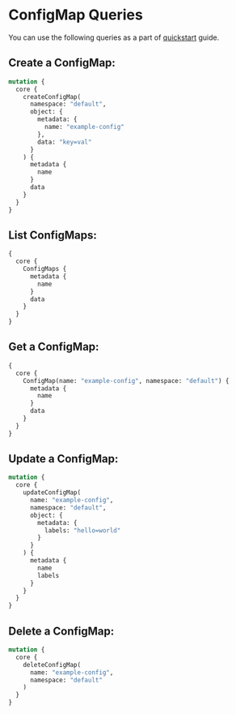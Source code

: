# ConfigMap Queries

You can use the following queries as a part of [quickstart](./quickstart.md) guide.

## Create a ConfigMap:
```graphql
mutation {
  core {
    createConfigMap(
      namespace: "default",
      object: {
        metadata: {
          name: "example-config"
        },
        data: "key=val"
      }
    ) {
      metadata {
        name
      }
      data
    }
  }
}
```

## List ConfigMaps:
```graphql
{
  core {
    ConfigMaps {
      metadata {
        name
      }
      data
    }
  }
}
```

## Get a ConfigMap:
```graphql
{
  core {
    ConfigMap(name: "example-config", namespace: "default") {
      metadata {
        name
      }
      data
    }
  }
}
```

## Update a ConfigMap:
```graphql
mutation {
  core {
    updateConfigMap(
      name: "example-config",
      namespace: "default",
      object: {
        metadata: {
          labels: "hello=world"
        }
      }
    ) {
      metadata {
        name
        labels
      }
    }
  }
}
```

## Delete a ConfigMap:
```graphql
mutation {
  core {
    deleteConfigMap(
      name: "example-config", 
      namespace: "default"
    )
  }
}
```